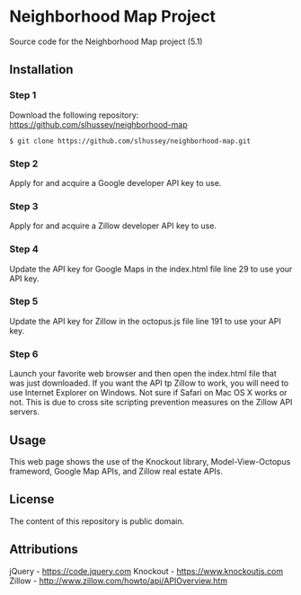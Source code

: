 # Neighborhood Map Project
Source code for the Neighborhood Map project (5.1)

## Installation

### Step 1
  Download the following repository: https://github.com/slhussey/neighborhood-map

`$ git clone https://github.com/slhussey/neighborhood-map.git`

### Step 2
  Apply for and acquire a Google developer API key to use.

### Step 3
  Apply for and acquire a Zillow developer API key to use.

### Step 4
  Update the API key for Google Maps in the index.html file line 29 to use your API key.

### Step 5
  Update the API key for Zillow in the octopus.js file line 191 to use your API key.

### Step 6
  Launch your favorite web browser and then open the index.html file that was
  just downloaded.  If you want the API tp Zillow to work, you will need to use Internet
  Explorer on Windows.  Not sure if Safari on Mac OS X works or not.  This is due to 
  cross site scripting prevention measures on the Zillow API servers.  

## Usage
This web page shows the use of the Knockout library, Model-View-Octopus frameword, Google Map
APIs, and Zillow real estate APIs.

## License
The content of this repository is public domain.

## Attributions
jQuery - https://code.jquery.com
Knockout - https://www.knockoutjs.com
Zillow - http://www.zillow.com/howto/api/APIOverview.htm